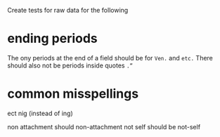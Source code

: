 Create tests for raw data for the following

# ending periods

The ony periods at the end of a field should be for `Ven.` and `etc.` There should also not be periods inside quotes `.”`

# common misspellings

ect nig (instead of ing)

non attachment should non-attachment not self should be not-self
